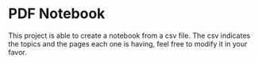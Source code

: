# PDF Notebook

This project is able to create a notebook from a csv file. The csv indicates 
the topics and the pages each one is having, feel free to modify it in your 
favor.